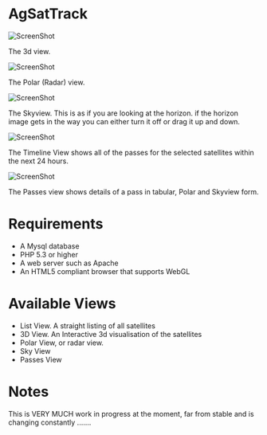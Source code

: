 AgSatTrack
==========

![ScreenShot](https://raw.github.com/Alex-developer/agsattrack/master/screenshots/3d.png)

The 3d view.

![ScreenShot](https://raw.github.com/Alex-developer/agsattrack/master/screenshots/small/polar.png)

The Polar (Radar) view.

![ScreenShot](https://raw.github.com/Alex-developer/agsattrack/master/screenshots/small/skyview.png)

The Skyview. This is as if you are looking at the horizon. if the horizon image gets in the way you can either turn it off or drag it up and down.

![ScreenShot](https://raw.github.com/Alex-developer/agsattrack/master/screenshots/small/timeline.png)

The Timeline View shows all of the passes for the selected satellites within the next 24 hours.

![ScreenShot](https://raw.github.com/Alex-developer/agsattrack/master/screenshots/small/passes.png)

The Passes view shows details of a pass in tabular, Polar and Skyview form.


Requirements
============

- A Mysql database
- PHP 5.3 or higher
- A web server such as Apache
- An HTML5 compliant browser that supports WebGL

Available Views
===============

- List View. A straight listing of all satellites
- 3D View. An Interactive 3d visualisation of the satellites
- Polar View, or radar view. 
- Sky View
- Passes View

Notes
=====
This is VERY MUCH work in progress at the moment, far from stable and is changing constantly .......
